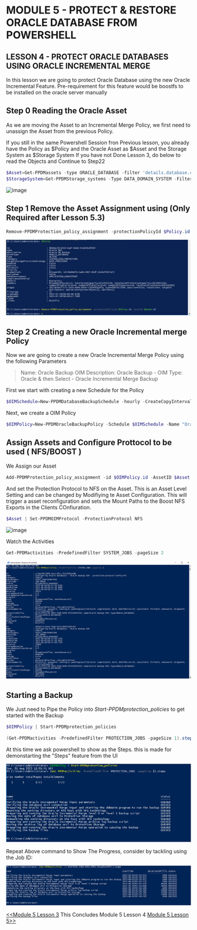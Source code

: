 # MODULE 5 - PROTECT & RESTORE ORACLE DATABASE FROM POWERSHELL

## LESSON 4 - PROTECT ORACLE DATABASES USING ORACLE INCREMENTAL MERGE

In this lesson we are going to protect Oracle Database using the new Oracle Incremental Feature.
Pre-requirement for this feature would be boostfs to be installed on the oracle server manually 

## Step 0 Reading the Oracle Asset

As we are moving the Asset to an Incremental Merge Policy, we first need to unassign the Asset from the previous Policy.

If you still in the same Powershell Session fron Previous lesson, you already have the Policy as $Policy and the Oracle Asset as $Asset
and the Storage System as $Storage System
If you have not Done Lesson 3, do below to read the Objects and Continue to Step22

```Powershell
$Asset=Get-PPDMassets -type ORACLE_DATABASE -filter 'details.database.clusterName eq "oracle01.demo.local" and name eq "orcl"'
$StorageSystem=Get-PPDMStorage_systems -Type DATA_DOMAIN_SYSTEM -Filter {name eq "ddve-01.demo.local"}
```

![image](https://github.com/dell-democenter/dell-democenter.github.io/assets/8255007/1964e2f4-efe7-4a9d-ab03-8eeb19147f47)

## Step 1 Remove the Asset Assignment using (Only Required after Lesson 5.3)

```Powershell
Remove-PPDMProtection_policy_assignment -protectionPolicyId $Policy.id -AssetID $Asset.id
```

![Alt text](image-83.png)

## Step 2 Creating a new Oracle Incremental merge Policy

Now we are going to create a new Oracle Incremental Merge Policy using the following Parameters

>Name:  Oracle Backup OIM
>Description: Oracle Backup - OIM
>Type: Oracle  & then Select - Oracle Incremental Merge Backup

First we start with creating a new Schedule for the Policy

```Powershell
$OIMSchedule=New-PPDMDatabaseBackupSchedule -hourly -CreateCopyIntervalHrs 1 -RetentionUnit DAY -RetentionInterval 5
```

Next, we create a OIM Policy

```Powershell
$OIMPolicy=New-PPDMOracleBackupPolicy -Schedule $OIMSchedule -Name "Oracle Backup OIM" -Description "Oracle Backup - OIM" -dbCID $OraCreds.id -StorageSystemID $StorageSystem.id -backupMechanism OIM
```

## Assign Assets and Configure Prottocol to be used ( NFS/BOOST )

We Assign our Asset

```Powershell
Add-PPDMProtection_policy_assignment -id $OIMPolicy.id -AssetID $Asset.id
```

And set the Protection Protocol to NFS on the Asset.
This is an Asset Level Setting and can be changed by Modifiying te Asset Configuration.
This will trigger a asset reconfiguration and sets the Mount Paths to the Boost NFS Exports in the Clients COnfiuration.

```Powershell
$Asset | Set-PPDMOIMProtocol -ProtectionProtocol NFS
```

![image](https://github.com/dell-democenter/dell-democenter.github.io/assets/8255007/d4be49ac-31a2-4264-a888-dc8ebf98b604)

Watch the Activities

```Powershell
Get-PPDMactivities -PredefinedFilter SYSTEM_JOBS -pageSize 2
```

![Alt text](image-84.png)

## Starting a Backup

We Just need to Pipe the Policy into *Start-PPDMprotection_policies* to get started with the Backup

```Powershell
$OIMPolicy | Start-PPDMprotection_policies
```

```Powershell
(Get-PPDMactivities -PredefinedFilter PROTECTION_JOBS -pageSize 1).steps
```

At this time we ask powershell to show as the Steps. this is made for demonstarting the "Steps" feature from the UI

![Alt text](image-85.png)

Repeat Above command to Show The Progress, consider by tackling using the Job ID:

![Alt text](image-87.png)

[<<Module 5 Lesson 3](./Module_5_3.md) This Concludes Module 5 Lesson 4 [Module 5 Lesson 5>>](./Module_5_5.md)

